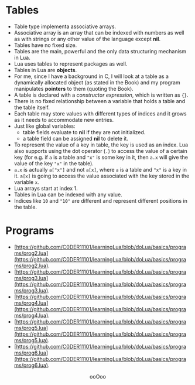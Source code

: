 # Tables

* Table type implementa associative arrays.
* Associative array is an array that can be indexed with numbers as well as with strings or any other value of the language except **nil**.
* Tables have no fixed size.
* Tables are the main, powerful and the only data structuring mechanism in Lua.
* Lua uses tables to represent packages as well.
* Tables in Lua are **objects**.
* For me, since I have a background in C, I will look at a table as a dynamically allocated object (as stated in the Book) and my program manipulates **pointers** to them (quoting the Book).
* A table is declared with a _constructor expression_, which is written as `{}`.
* There is no fixed relationship between a variable that holds a table and the table itself.
* Each table may store values with different types of indices and it grows as it needs to accommodate new entries.
* Just like global variables:
	* table fields evaluate to **nil** if they are not initialized.
	* a table field can be assigned **nil** to delete it.
* To represent the value of a key in table, the key is used as an index. Lua also supports using the dot operator (`.`) to access the value of a certain key (for e.g. if `a` is a table and `"x"` is some key in it, then `a.x` will give the value of the key `"x"` in the table).
* `a.x` is actually `a["x"]` and not `a[x]`, where `a` is a table and `"x"` is a key in it. `a[x]` is going to access the value associated with the key stored in the variable `x`.
* Lua arrays start at index 1.
* Tables in Lua can be indexed with any value.
* Indices like `10` and `"10"` are different and represent different positions in the table.

# Programs

* [https://github.com/C0DER11101/learningLua/blob/doLua/basics/programs/prog2.lua](https://github.com/C0DER11101/learningLua/blob/doLua/basics/programs/prog2.lua).
* [https://github.com/C0DER11101/learningLua/blob/doLua/basics/programs/prog3.lua](https://github.com/C0DER11101/learningLua/blob/doLua/basics/programs/prog3.lua).
* [https://github.com/C0DER11101/learningLua/blob/doLua/basics/programs/prog4.lua](https://github.com/C0DER11101/learningLua/blob/doLua/basics/programs/prog4.lua).
* [https://github.com/C0DER11101/learningLua/blob/doLua/basics/programs/prog5.lua](https://github.com/C0DER11101/learningLua/blob/doLua/basics/programs/prog5.lua).
* [https://github.com/C0DER11101/learningLua/blob/doLua/basics/programs/prog6.lua](https://github.com/C0DER11101/learningLua/blob/doLua/basics/programs/prog6.lua).

<p align="center">
ooOoo
</p>
